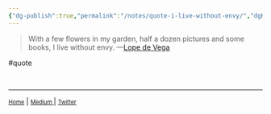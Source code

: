 ```yaml
---
{"dg-publish":true,"permalink":"/notes/quote-i-live-without-envy/","dgHomeLink":true,"dgPassFrontmatter":false}
---
```



>With a few flowers in my garden, half a dozen pictures and some books, I live without envy.
—[Lope de Vega](https://www.britannica.com/biography/Lope-de-Vega)

#quote

<br>

---
<a href="https://plaintextpaper-less.netlify.app" style="font-size: .8em">Home</a> | <a href="https://medium.com/@miscellaneplans/about" style="font-size: .8em">Medium </a> | <a href="https://twitter.com/miscellaneplans" style="font-size:.8em">Twitter</a>